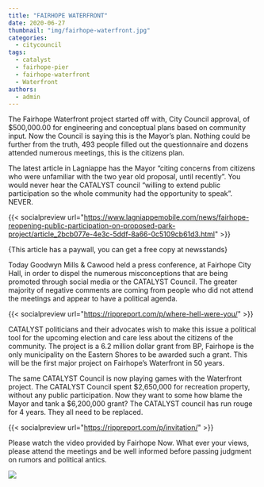 ```yaml
---
title: "FAIRHOPE WATERFRONT"
date: 2020-06-27
thumbnail: "img/fairhope-waterfront.jpg"
categories: 
  - citycouncil
tags: 
  - catalyst
  - fairhope-pier
  - fairhope-waterfront
  - Waterfront
authors: 
  - admin
---
```


The Fairhope Waterfront project started off with, City Council approval, of $500,000.00 for engineering and conceptual plans based on community input. Now the Council is saying this is the Mayor’s plan. Nothing could be further from the truth, 493 people filled out the questionnaire and dozens attended numerous meetings, this is the citizens plan.

The latest article in Lagniappe has the Mayor “citing concerns from citizens who were unfamiliar with the two year old proposal, until recently”. You would never hear the CATALYST council “willing to extend public participation so the whole community had the opportunity to speak”. NEVER.

{{< socialpreview url="https://www.lagniappemobile.com/news/fairhope-reopening-public-participation-on-proposed-park-project/article_2bcb077e-4e3c-5ddf-8a66-0c5109cb61d3.html" >}}

{This article has a paywall, you can get a free copy at newsstands}

Today Goodwyn Mills & Cawood held a press conference, at Fairhope City Hall, in order to dispel the numerous misconceptions that are being promoted through social media or the CATALYST Council. The greater majority of negative comments are coming from people who did not attend the meetings and appear to have a political agenda.

{{< socialpreview url="https://rippreport.com/p/where-hell-were-you/" >}}

CATALYST politicians and their advocates wish to make this issue a political tool for the upcoming election and care less about the citizens of the community. The project is a 6.2 million dollar grant from BP, Fairhope is the only municipality on the Eastern Shores to be awarded such a grant. This will be the first major project on Fairhope’s Waterfront in 50 years.

The same CATALYST Council is now playing games with the Waterfront project. The CATALYST Council spent $2,650,000 for recreation property, without any public participation. Now they want to some how blame the Mayor and tank a $6,200,000 grant? The CATALYST council has run rouge for 4 years. They all need to be replaced.

{{< socialpreview url="https://rippreport.com/p/invitation/" >}}

Please watch the video provided by Fairhope Now. What ever your views, please attend the meetings and be well informed before passing judgment on rumors and political antics.

[![](https://cdn.rippreport.com/wp-content/uploads/2020/06/screenshot.jpg)](https://www.facebook.com/anne.b.dorman/videos/3661440523872974/UzpfSTc5NDIwNTQ2Mzk0MTU5MDozNjI2MzUxMjM3MzkzNjUx/)
